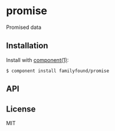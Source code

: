 
# promise

  Promised data

## Installation

  Install with [component(1)](http://component.io):

    $ component install familyfound/promise

## API



## License

  MIT
